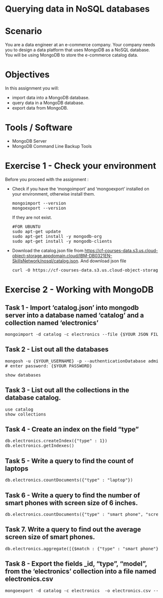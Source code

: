 # Querying data in NoSQL databases

# Scenario
You are a data engineer at an e-commerce company. Your company needs you to design a data platform that uses MongoDB as a NoSQL database. You will be using MongoDB to store the e-commerce catalog data.

# Objectives
In this assignment you will:
 * import data into a MongoDB database.
 * query data in a MongoDB database.
 * export data from MongoDB.

# Tools / Software
 * MongoDB Server
 * MongoDB Command Line Backup Tools

# Exercise 1 - Check your environment
Before you proceed with the assignment :
 * Check if you have the ‘mongoimport’ and ‘mongoexport’ installed on your environment, otherwise install them.
   <pre lang=sh>
   mongoimport --version
   mongoexport --version
   </pre>
   If they are not exist.
   <pre lang=sh>
   #FOR UBUNTU
   sudo apt-get update
   sudo apt-get install -y mongodb-org
   sudo apt-get install -y mongodb-clients
   </pre>
   
 * Download the catalog.json file from https://cf-courses-data.s3.us.cloud-object-storage.appdomain.cloud/IBM-DB0321EN-SkillsNetwork/nosql/catalog.json.
   And download json file
   <pre lang="sh">
   curl -O https://cf-courses-data.s3.us.cloud-object-storage.appdomain.cloud/IBM-DB0321EN-SkillsNetwork/nosql/catalog.json
   </pre>

# Exercise 2 - Working with MongoDB

## Task 1 - Import ‘catalog.json’ into mongodb server into a database named ‘catalog’ and a collection named ‘electronics’
<pre lang="sh">
mongoimport -d catalog -c electronics --file {$YOUR_JSON_FILE_PATH/catalog.json} -u {$YOUR_USERNAME} -p {$YOUR_PASSWORD} --authenticationDatabase admin
</pre>

## Task 2 - List out all the databases
<pre lang="sh">
mongosh -u {$YOUR_USERNAME} -p --authenticationDatabase admin
# enter password: {$YOUR_PASSWORD}
</pre>
<pre lang="language-mongo">
show databases
</pre>
  
## Task 3 - List out all the collections in the database catalog.
<pre lang="mongo">
use catalog
show collections
</pre>

## Task 4 - Create an index on the field “type”
<pre lang="mongo">
db.electronics.createIndex({"type" : 1})
db.electronics.getIndexes()
</pre>

## Task 5 - Write a query to find the count of laptops
<pre lang="mongo">
db.electronics.countDocuments({"type" : "laptop"})
</pre>

## Task 6 - Write a query to find the number of smart phones with screen size of 6 inches.
<pre lang="mongo">
db.electronics.countDocuments({"type" : "smart phone", "screen size" : 6})
</pre>

## Task 7. Write a query to find out the average screen size of smart phones.
<pre lang="mongo">
db.electronics.aggregate([{$match : {"type" : "smart phone"}}, {$group : {_id : null, avg_val : {$avg : "$screen size"}}}, {$project : {_id : 0, avg_val:1}}])
</pre>

## Task 8 - Export the fields _id, “type”, “model”, from the ‘electronics’ collection into a file named electronics.csv
<pre lang="sh">
mongoexport -d catalog -c electronics  -o electronics.csv --csv -f _id,type,model -u {$YOUR_USERNAME} -p {$YOUR_PASSWORD} --authenticationDatabase admin
</pre>
